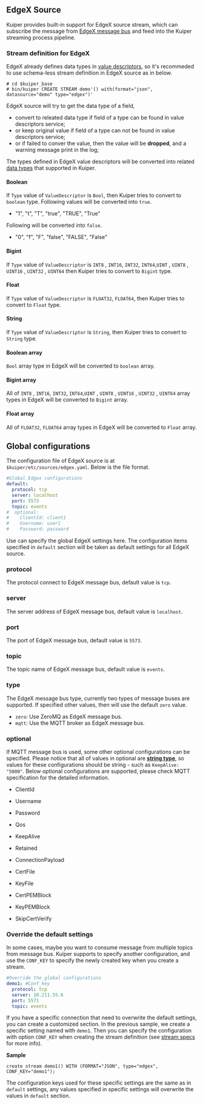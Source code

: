 ## EdgeX Source

Kuiper provides built-in support for EdgeX source stream, which can subscribe the message from [EdgeX message bus](https://github.com/edgexfoundry/go-mod-messaging) and feed into the Kuiper streaming process pipeline.  

### Stream definition for EdgeX

EdgeX already defines data types in [value descriptors](https://github.com/edgexfoundry/go-mod-core-contracts), so it's recommeded to use schema-less stream definition in EdgeX source as in below.

```shell
# cd $kuiper_base
# bin/kuiper CREATE STREAM demo'() with(format="json", datasource="demo" type="edgex")'
```

EdgeX source will try to get the data type of a field, 

- convert to releated data type if field of a type can be found in value descriptors service;
- or keep original value if  field of a type can not be found in value descriptors service;
- or if failed to conver the value, then the value will be **dropped**, and a warning message print in the log;

The types defined in EdgeX value descriptors will be converted into related [data types](../../sqls/streams.md) that supported in Kuiper.

#### Boolean

If  ``Type`` value of ``ValueDescriptor`` is ``Bool``, then Kuiper tries to convert to ``boolean`` type. Following values will be converted into ``true``.

- "1", "t", "T", "true", "TRUE", "True" 

Following will be converted into ``false``.

- "0", "f", "F", "false", "FALSE", "False"

#### Bigint

If  ``Type`` value of ``ValueDescriptor`` is ``INT8`` , ``INT16``, ``INT32``,  ``INT64``,``UINT`` , ``UINT8`` , ``UINT16`` ,  ``UINT32`` , ``UINT64`` then Kuiper tries to convert to ``Bigint`` type. 

#### Float

If  ``Type`` value of ``ValueDescriptor`` is ``FLOAT32``, ``FLOAT64``, then Kuiper tries to convert to ``Float`` type. 

#### String

If  ``Type`` value of ``ValueDescriptor`` is ``String``, then Kuiper tries to convert to ``String`` type. 

#### Boolean array

`Bool` array type in EdgeX will be converted to `boolean` array.

#### Bigint array

All of ``INT8`` , ``INT16``, ``INT32``,  ``INT64``,``UINT`` , ``UINT8`` , ``UINT16`` ,  ``UINT32`` , ``UINT64``  array types in EdgeX will be converted to `Bigint` array.

#### Float array

All of ``FLOAT32``, ``FLOAT64``  array types in EdgeX will be converted to `Float` array.

## Global configurations

The configuration file of EdgeX source is at ``$kuiper/etc/sources/edgex.yaml``. Below is the file format.

```yaml
#Global Edgex configurations
default:
  protocol: tcp
  server: localhost
  port: 5573
  topic: events
#  optional:
#    ClientId: client1
#    Username: user1
#    Password: password
```



Use can specify the global EdgeX settings here. The configuration items specified in ``default`` section will be taken as default settings for all EdgeX source. 

### protocol

The protocol connect to EdgeX message bus, default value is ``tcp``.

### server

The server address of  EdgeX message bus, default value is ``localhost``.

### port

The port of EdgeX message bus, default value is ``5573``.

### topic

The topic name of EdgeX message bus,  default value is ``events``.

### type

The EdgeX message bus type, currently two types of message buses are supported. If specified other values, then will use the default ``zero`` value.

- ``zero``: Use ZeroMQ as EdgeX message bus. 
- ``mqtt``: Use the MQTT broker as EdgeX message bus.

### optional

If MQTT message bus is used, some other optional configurations can be specified. Please notice that all of values in optional are **<u>string type</u>**, so values for these configurations should be string - such as ``KeepAlive: "5000"``. Below optional configurations are supported, please check MQTT specification for the detailed information.

- ClientId

- Username
- Password
- Qos
- KeepAlive
- Retained
- ConnectionPayload
- CertFile
- KeyFile
- CertPEMBlock
- KeyPEMBlock
- SkipCertVerify

### Override the default settings

In some cases, maybe you want to consume message from multiple topics from message bus.  Kuiper supports to specify another configuration, and use the ``CONF_KEY`` to specify the newly created key when you create a stream.

```yaml
#Override the global configurations
demo1: #Conf_key
  protocol: tcp
  server: 10.211.55.6
  port: 5571
  topic: events
```

If you have a specific connection that need to overwrite the default settings, you can create a customized section. In the previous sample, we create a specific setting named with ``demo1``.  Then you can specify the configuration with option ``CONF_KEY`` when creating the stream definition (see [stream specs](../../sqls/streams.md) for more info).

**Sample**

```
create stream demo1() WITH (FORMAT="JSON", type="edgex", CONF_KEY="demo1");
```

The configuration keys used for these specific settings are the same as in ``default`` settings, any values specified in specific settings will overwrite the values in ``default`` section.

